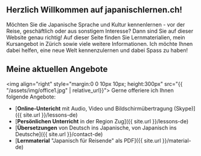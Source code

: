 ## Herzlich Willkommen auf japanischlernen.ch!

Möchten Sie die Japanische Sprache und Kultur kennenlernen - vor der Reise, geschäftlich oder aus sonstigem Interesse? Dann sind Sie auf dieser Website genau richtig! Auf dieser Seite finden Sie Lernmaterialien, mein Kursangebot in Zürich sowie viele weitere Informationen. Ich möchte Ihnen dabei helfen, eine neue Welt kennenzulernen und dabei Spass zu haben!

## Meine aktuellen Angebote

<img align="right" style="margin:0 0 10px 10px; height:300px" src="{{ "/assets/img/office1.jpg" | relative_url}}">
Gerne offeriere ich Ihnen folgende Angebote:

* [**Online-Untericht** mit Audio, Video und Bildschirmübertragung (Skype)]({{ site.url }}/lessons-de)
* [**Persönlichen Unterricht** in der Region Zug]({{ site.url }}/lessons-de)
* [**Übersetzungen** von Deutsch ins Japanische, von Japanisch ins Deutsche]({{ site.url }}/contact-de)
* [**Lernmaterial** "Japanisch für Reisende" als PDF]({{ site.url }}/material-de)

<!-- ## Welcome to GitHub Pages

You can use the [editor on GitHub](https://github.com/muellermichel/japanischlernen/edit/master/index.md) to maintain and preview the content for your website in Markdown files.

Whenever you commit to this repository, GitHub Pages will run [Jekyll](https://jekyllrb.com/) to rebuild the pages in your site, from the content in your Markdown files.

### Markdown

Markdown is a lightweight and easy-to-use syntax for styling your writing. It includes conventions for

```markdown
Syntax highlighted code block

# Header 1
## Header 2
### Header 3

- Bulleted
- List

1. Numbered
2. List

**Bold** and _Italic_ and `Code` text

[Link](url) and ![Image](src)
```

For more details see [GitHub Flavored Markdown](https://guides.github.com/features/mastering-markdown/).

### Jekyll Themes

Your Pages site will use the layout and styles from the Jekyll theme you have selected in your [repository settings](https://github.com/muellermichel/japanischlernen/settings). The name of this theme is saved in the Jekyll `_config.yml` configuration file.

### Support or Contact

Having trouble with Pages? Check out our [documentation](https://help.github.com/categories/github-pages-basics/) or [contact support](https://github.com/contact) and we’ll help you sort it out. -->
